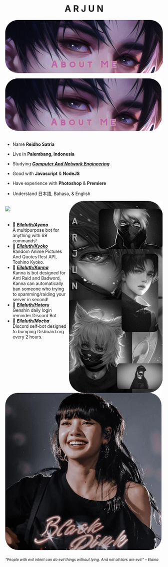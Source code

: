 <h1 align="center">A R J U N</h1>

[![Aniebots logo](img/about.png)](https://t.me/Aniebotsupports)

<img src="./img/about.png" width="500" />
<br/>
<br/>
  
- Name **Reidho Satria**

- Live in **Palembang, Indonesia**

- Studying [***Computer And Network Engineering***](https://smkn4palembang.sch.id/)

- Good with **Javascript** & **NodeJS**

- Have experience with **Photoshop** & **Premiere**

- Understand 日本語, Bahasa, & English
<img src="./img/arnd.png" width="300" align="right" />
<br/>
<img src="./img/respz.png" width="500" />
<br/>
<br/>
  
- 📗 [***Eilaluth/Ayano***](https://github.com/Eilaluth/Ayano) <br/>
  A multipurpose bot for anything with 69 commands!
- 📘 [***Eilaluth/Kyoko***](https://github.com/Eilaluth/Kyoko) <br/>
  Random Anime Pictures And Quotes Rest API, Toshino Kyoko.
- 📙 [***Eilaluth/Kanna***](https://github.com/Eilaluth/Kanna) <br/>
  Kanna is bot designed for Anti Raid and Badword, Kanna can automatically ban someone who trying to spamming/raiding your server in second!
- 📕 [***Eilaluth/Hotaru***](https://github.com/Eilaluth/Hotaru) <br/>
  Genshin daily login reminder Discord Bot
- 📒 [***Eilaluth/Mocha***](https://github.com/Eilaluth/Mocha) <br/>
Discord self-bot designed to bumping Disboard.org every 2 hours.

<br/>
<img src="./img/lisa.png" width="500" /><br/>
  
<sub> *“People with evil intent can do evil things without lying. And not all liars are evil.” – Elaina* </sub>
<!--
<img src="https://metrics.lecoq.io/Eilaluth?template=classic&base.header=0&base.activity=0&base.community=0&base.repositories=0&base.metadata=0&repositories=1&repositories=100&repositories.batch=100&repositories.forks=false&repositories.affiliations=owner&repositories.featured=Eilaluth%2FAyano%2CEilaluth%2FKyoko%2CEilaluth%2FKanna%2CEilaluth%2FHotaru%2CEilaluth%2FMocha&config.timezone=Asia%2FJakart"  />
-->
</div>
